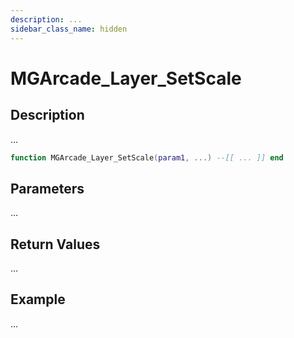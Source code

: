 ```yaml
---
description: ...
sidebar_class_name: hidden
---
```


# MGArcade_Layer_SetScale

## Description

...

```lua
function MGArcade_Layer_SetScale(param1, ...) --[[ ... ]] end
```

## Parameters

...

## Return Values

...

## Example

...

